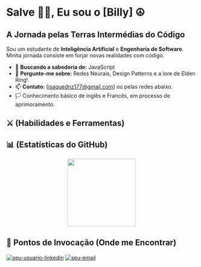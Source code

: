 # Salve 😶‍🌫️, Eu sou o [Billy] ☮️

## A Jornada pelas Terras Intermédias do Código

Sou um estudante de **Inteligência Artificial** e **Engenharia de Software**. Minha jornada consiste em forjar novas realidades com código.

- 🌱 **Buscando a sabedoria de:** JavaScript
- 💬 **Pergunte-me sobre:** Redes Neurais, Design Patterns e a lore de Elden Ring!
- 📫 **Contato:** [isaquednz177@gmail.com] ou pelas redes abaixo.
- 🏳️ Conhecimento básico de inglês e Francês, em processo de aprimoramento.
## ⚔️ (Habilidades e Ferramentas)

## 📊 (Estatísticas do GitHub)

<p align="center">
  <img height="180em" src="https://github-readme-stats.vercel.app/api?username=isaquednz177&show_icons=true&theme=tokyonight&include_all_commits=true&count_private=true&border_color=30A3DC&hide_border=true&title_color=E94D5F&text_color=FFF"/>


## 🤝 Pontos de Invocação (Onde me Encontrar)

<p align="left">
  <a href="https://linkedin.com/in/seu-usuario-linkedin" target="blank"><img align="center" src="https://img.shields.io/badge/LinkedIn-0A66C2?style=for-the-badge&logo=linkedin&logoColor=white" alt="seu-usuario-linkedin"/></a>
  <a href="mailto:isaquednz177@gmail.com" target="blank"><img align="center" src="https://img.shields.io/badge/Gmail-D14836?style=for-the-badge&logo=gmail&logoColor=white" alt="seu-email"/></a>
  </p>
